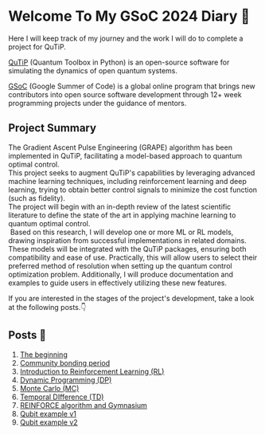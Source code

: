 # Welcome To My GSoC 2024 Diary 👋
Here I will keep track of my journey and the work I will do to complete a project for QuTiP.

[QuTiP](https://qutip.org/index.html) (Quantum Toolbox in Python) is an open-source software for simulating the dynamics of open quantum systems.

[GSoC](https://summerofcode.withgoogle.com) (Google Summer of Code) is a global online program that brings new contributors into open source software development through 12+ week programming projects under the guidance of mentors.

## Project Summary
The Gradient Ascent Pulse Engineering (GRAPE) algorithm has been implemented in QuTiP, facilitating a model-based approach to quantum optimal control.  
This project seeks to augment QuTiP's capabilities by leveraging advanced machine learning techniques, including reinforcement learning and deep learning, trying to obtain better control signals to minimize the cost function (such as fidelity).  
The project will begin with an in-depth review of the latest scientific literature to define the state of the art in applying machine learning to quantum optimal control.  
 Based on this research, I will develop one or more ML or RL models, drawing inspiration from successful implementations in related domains. These models will be integrated with the QuTiP packages, ensuring both compatibility and ease of use. Practically, this will allow users to select their preferred method of resolution when setting up the quantum control optimization problem. Additionally, I will produce documentation and examples to guide users in effectively utilizing these new features.

If you are interested in the stages of the project's development, take a look at the following posts.👇

## Posts 📝
1. [The beginning](posts/post1.md)
2. [Community bonding period](posts/post2.md)
3. [Introduction to Reinforcement Learning (RL)](posts/post3.md)
4. [Dynamic Programming (DP)](posts/post4.md)
5. [Monte Carlo (MC)](posts/post5.md)
6. [Temporal DIfference (TD)](posts/post6.md)
7. [REINFORCE algorithm and Gymnasium](posts/post7.md)
8. [Qubit example v1](posts/post8.md)
9. [Qubit example v2](posts/post9.md)


